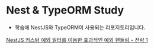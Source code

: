 # Nest & TypeORM Study
- 학습에 NestJS와 TypeORM이 사용되는 리포지토리입니다.

[NestJS 커스텀 예외 필터를 이용한 효과적인 예외 핸들링 - 전략 1](https://github.com/jimyungkoh/nest-typeorm-study/tree/nestjs/effective-exception-handling/strategy1)
